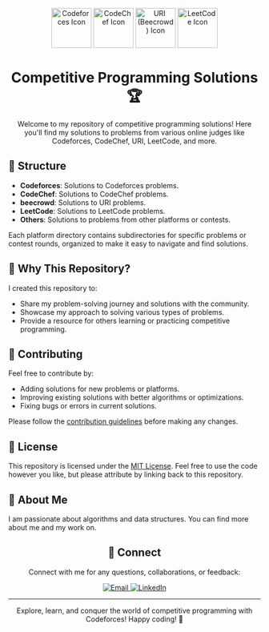 <p align="center">
  <img src="https://assets.codeforces.com/s/1626768503/images/codeforces-logo-with-telegram.png" alt="Codeforces Icon" width="80" height="80">
  <img src="https://i.imgur.com/J6yq8cL.png" alt="CodeChef Icon" width="80" height="80">
  <img src="https://dka575ofm4ao0.cloudfront.net/pages-transactional_logos/retina/9486/primary.png?1606858884" alt="URI (Beecrowd) Icon" width="80" height="80">
  <img src="https://assets.leetcode.com/static_assets/public/webpack_bundles/images/logo-dark.e99485d9b.svg" alt="LeetCode Icon" width="80" height="80">
</p>

<h1 align="center">Competitive Programming Solutions 🏆</h1>

<p align="center">
  Welcome to my repository of competitive programming solutions! Here you'll find my solutions to problems from various online judges like Codeforces, CodeChef, URI, LeetCode, and more.
</p>



## 📂 Structure

- **Codeforces**: Solutions to Codeforces problems.
- **CodeChef**: Solutions to CodeChef problems.
- **beecrowd**: Solutions to URI problems.
- **LeetCode**: Solutions to LeetCode problems.
- **Others**: Solutions to problems from other platforms or contests.

Each platform directory contains subdirectories for specific problems or contest rounds, organized to make it easy to navigate and find solutions.

## 🚀 Why This Repository?

I created this repository to:
- Share my problem-solving journey and solutions with the community.
- Showcase my approach to solving various types of problems.
- Provide a resource for others learning or practicing competitive programming.

## 🤝 Contributing

Feel free to contribute by:
- Adding solutions for new problems or platforms.
- Improving existing solutions with better algorithms or optimizations.
- Fixing bugs or errors in current solutions.

Please follow the [contribution guidelines](CONTRIBUTING.md) before making any changes.

## 📝 License

This repository is licensed under the [MIT License](LICENSE). Feel free to use the code however you like, but please attribute by linking back to this repository.

## 🌟 About Me

I am passionate about algorithms and data structures. You can find more about me and my work on.
<!-- Connect -->
<h2 align="center">🤝 Connect</h2>

<p align="center">Connect with me for any questions, collaborations, or feedback:</p>

<p align="center">
  <a href="kh.milu338@gmail.com">
    <img alt="Email" src="https://img.shields.io/badge/-Email-red?style=flat-square&logo=gmail">
  </a>
  <a href="https://www.linkedin.com/in/khaled-hasan-milu/">
    <img alt="LinkedIn" src="https://img.shields.io/badge/-LinkedIn-blue?style=flat-square&logo=linkedin&logoColor=white">
  </a>
</p>

---

<p align="center">Explore, learn, and conquer the world of competitive programming with Codeforces! Happy coding! 🌟</p>

